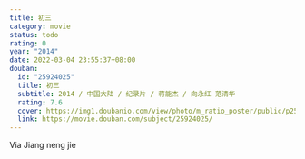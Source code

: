 ```yaml
---
title: 初三
category: movie
status: todo
rating: 0
year: "2014"
date: 2022-03-04 23:55:37+08:00
douban:
  id: "25924025"
  title: 初三
  subtitle: 2014 / 中国大陆 / 纪录片 / 蒋能杰 / 向永红 范清华
  rating: 7.6
  cover: https://img1.doubanio.com/view/photo/m_ratio_poster/public/p2510312097.jpg
  link: https://movie.douban.com/subject/25924025/
---
```


Via Jiang neng jie
